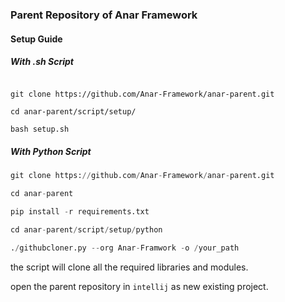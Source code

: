 ### Parent Repository of Anar Framework

#### Setup Guide

##### With .sh Script
```aidl

git clone https://github.com/Anar-Framework/anar-parent.git

cd anar-parent/script/setup/

bash setup.sh
```

##### With Python Script

```python
git clone https://github.com/Anar-Framework/anar-parent.git

cd anar-parent

pip install -r requirements.txt

cd anar-parent/script/setup/python

./githubcloner.py --org Anar-Framwork -o /your_path
```
the script will clone all the required libraries and modules.

open the parent repository in `intellij` as new existing project. 
